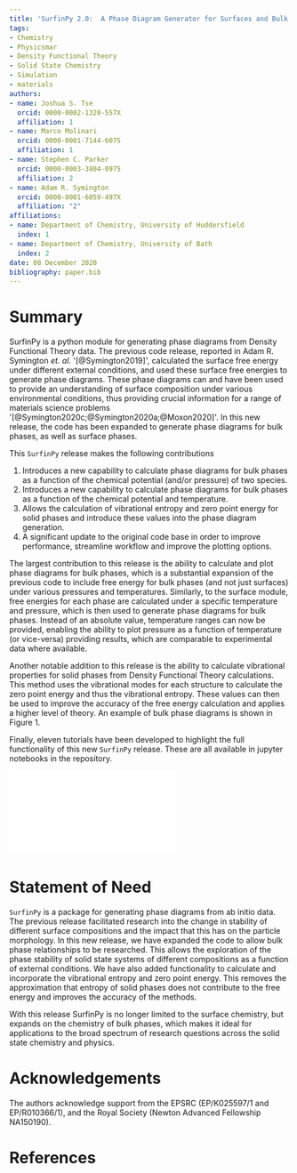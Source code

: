 ```yaml
---
title: 'SurfinPy 2.0:  A Phase Diagram Generator for Surfaces and Bulk Phases'
tags:
- Chemistry
- Physicsmar
- Density Functional Theory
- Solid State Chemistry
- Simulation
- materials
authors:
- name: Joshua S. Tse
  orcid: 0000-0002-1320-557X
  affiliation: 1
- name: Marco Molinari
  orcid: 0000-0001-7144-6075
  affiliation: 1
- name: Stephen C. Parker
  orcid: 0000-0003-3804-0975
  affiliation: 2
- name: Adam R. Symington
  orcid: 0000-0001-6059-497X
  affiliation: "2"
affiliations:
- name: Department of Chemistry, University of Huddersfield
  index: 1
- name: Department of Chemistry, University of Bath
  index: 2
date: 08 December 2020
bibliography: paper.bib
---
```


# Summary

SurfinPy is a python module for generating phase diagrams from Density Functional Theory data. 
The previous code release, reported in Adam R. Symington *et. al.* '[@Symington2019]', calculated the surface free energy under different external conditions, and used these surface free energies to generate phase diagrams. 
These phase diagrams can and have been used to provide an understanding of surface composition under various environmental conditions, thus providing crucial information for a range of materials science problems '[@Symington2020c;@Symington2020a;@Moxon2020]'. 
In this new release, the code has been expanded to generate phase diagrams for bulk phases, as well as surface phases. 

This `SurfinPy` release makes the following contributions

1. Introduces a new capability to calculate phase diagrams for bulk phases as a function of the chemical potential (and/or pressure) of two species.
2. Introduces a new capability to calculate phase diagrams for bulk phases as a function of the chemical potential and temperature.
3. Allows the calculation of vibrational entropy and zero point energy for solid phases and introduce these values into the phase diagram generation.
4. A significant update to the original code base in order to improve performance, streamline workflow and improve the plotting options.

The largest contribution to this release is the ability to calculate and plot phase diagrams for bulk phases, which is a substantial expansion of the previous code to include free
energy for bulk phases (and not just surfaces) under various pressures and temperatures.
Similarly, to the surface module, free energies for each phase are calculated under a specific temperature and pressure, which is then used to generate phase diagrams for bulk phases. 
Instead of an absolute value, temperature ranges can now be provided, enabling the ability to plot pressure as a function of temperature (or vice-versa) providing results, which are comparable to experimental data where available.

Another notable addition to this release is the ability to calculate vibrational properties for solid phases from Density Functional Theory calculations. 
This method uses the vibrational modes for each structure to calculate the zero point energy and thus the vibrational entropy. 
These values can then be used to improve the accuracy of the free energy calculation and applies a higher level of theory. An example of bulk phase diagrams is shown in Figure 1.

Finally, eleven tutorials have been developed to highlight the full functionality of this new `SurfinPy` release. These are all available in jupyter notebooks in the repository. 

![An example of a phase diagram as a function of chemical potential.\label{fig:example}](surfinpy.pdf)


# Statement of Need

`SurfinPy` is a package for generating phase diagrams from ab initio data. 
The previous release facilitated research into the change in stability of different surface compositions and the impact that this has on the particle morphology. 
In this new release, we have expanded the code to allow bulk phase relationships to be researched. 
This allows the exploration of the phase stability of solid state systems of different compositions as a function of external conditions. 
We have also added functionality to calculate and incorporate the vibrational entropy and zero point energy. 
This removes the approximation that entropy of solid phases does not contribute to the free energy and improves the accuracy of the methods.

With this release SurfinPy is no longer limited to the surface chemistry, but expands on the chemistry of bulk phases, which makes it ideal for applications to the broad spectrum of research questions across the solid state chemistry and physics.

# Acknowledgements
  
The authors acknowledge support from the EPSRC (EP/K025597/1 and EP/R010366/1), and the Royal Society (Newton Advanced Fellowship NA150190).

# References
